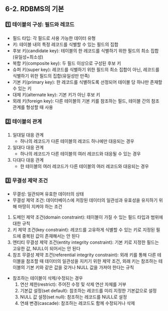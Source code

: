## 6-2. RDBMS의 기본

### 1️⃣ 테이블의 구성: 필드와 레코드

- 필드 타입: 각 필드로 사용 가능한 데이터 유형
- 키: 테이블 내의 특정 레코드를 식별할 수 있는 필드의 집합
- 후보 키(candidate key): 테이블의 한 레코드를 식별하기 위한 필드의 최소 집합 (유일성+최소성)
- 복합 키(composite key): 두 필드 이상으로 구성된 후보 키
- 슈퍼 키(super key): 레코드를 식별하기 위한 필드의 최소 집합이 아닌, 레코드를 식별하기 위한 필드의 집합(유일성만 만족)
- 기본 키(primary key): 한 레코드를 식별하도록 선정되어 테이블 당 하나만 존재할 수 있는 키
- 대체 키(alternate key): 기본 키가 아닌 후보 키
- 외래 키(foreign key): 다른 테이블의 기본 키를 참조하는 필드, 테이블 간의 참조 관계를 형성할 때 사용

### 2️⃣ 테이블의 관계

1. 일대일 대응 관계
   - 하나의 레코드가 다른 테이블의 레코드 하나에만 대응되는 경우
2. 일대다 대응 관계
   - 하나의 레코드가 다른 테이블의 여러 레코드와 대응될 수 있는 경우
3. 다대다 대응 관계
   - 한 테이블의 여러 레코드가 다른 테이블의 여러 레코드와 대응되는 경우

### 3️⃣ 무결성 제약 조건

- 무결성: 일관되며 유효한 데이터의 상태
- 무결성 제약 조건: 데이터베이스에 저장된 데이터의 일관성과 유효성을 유지하기 위해 마땅히 지켜야 하는 조건

1. 도메인 제약 조건(domain constraint): 테이블이 가질 수 있는 필드 타입과 범위에 대한 규칙
2. 키 제약 조건(key constraint): 레코드를 고유하게 식별할 수 있는 키로 지정된 필드에 중복된 값이 존재해서는 안 된다
3. 엔티티 무결성 제약 조건(entity integrity constraint): 기본 키로 지정한 필드는 고유한 값, NULL이 되어서는 안 된다
4. 참조 무결성 제약 조건(referential integrity constraint): 외래 키를 통해 다른 테이블을 참조할 때 데이터의 일관성을 지키기 위한 제약 조건, 외래 키는 참조하는 테이블의 기본 키와 같은 값을 갖거나 NULL 값을 가져야 한다는 규칙

- 참조하는 테이블이 삭제/수정되는 경우
  1. 연산 제한(restrict): 주어진 수정 및 삭제 연산 자체를 거부
  2. 기본값 설정(set default): 참조하는 레코드를 미리 지정한 기본값으로 설정
  3. NULL 값 설정(set null): 참조하는 레코드를 NULL로 설정
  4. 연쇄 변경(cascade): 참조하는 레코드도 함께 수정되거나 삭제
